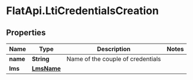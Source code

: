 # FlatApi.LtiCredentialsCreation

## Properties
Name | Type | Description | Notes
------------ | ------------- | ------------- | -------------
**name** | **String** | Name of the couple of credentials | 
**lms** | [**LmsName**](LmsName.md) |  | 


